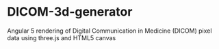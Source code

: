 # DICOM-3d-generator
Angular 5 rendering of Digital Communication in Medicine (DICOM) pixel data using three.js and HTML5 canvas
